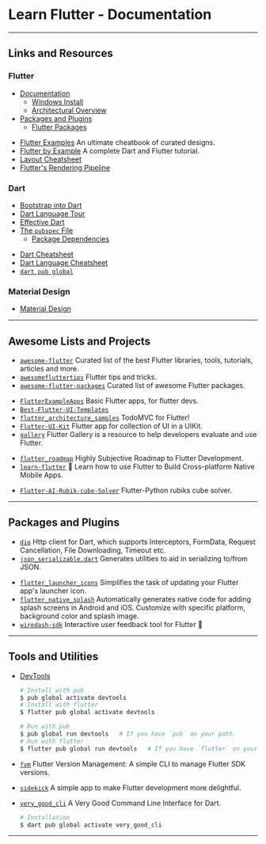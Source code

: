 # Learn Flutter - Documentation

---

## Links and Resources

### Flutter

* [Documentation](https://flutter.dev/docs)
  * [Windows Install](https://flutter.io/docs/get-started/install/windows)
  * [Architectural Overview](https://flutter.dev/docs/resources/architectural-overview)
* [Packages and Plugins](https://flutter.dev/docs/development/packages-and-plugins)
  * [Flutter Packages](https://pub.dev/flutter)

[](.)

* [Flutter Examples](http://flutterexamples.com/) An ultimate cheatbook of curated designs.
* [Flutter by Example](https://flutterbyexample.com/) A complete Dart and Flutter tutorial.
* [Layout Cheatsheet](https://medium.com/flutter-community/flutter-layout-cheat-sheet-5363348d037e)
* [Flutter's Rendering Pipeline](https://www.youtube.com/watch?v=UUfXWzp0-DU)

### Dart

* [Bootstrap into Dart](https://flutter.dev/docs/resources/bootstrap-into-dart)
* [Dart Language Tour](https://dart.dev/guides/language/language-tour)
* [Effective Dart](https://dart.dev/guides/language/effective-dart)
* [The `pubspec` File](https://dart.dev/tools/pub/pubspec)
  * [Package Dependencies](https://dart.dev/tools/pub/dependencies)

[](.)

* [Dart Cheatsheet](https://dart.dev/codelabs/dart-cheatsheet)
* [Dart Language Cheatsheet](https://dart.dev/guides/language/cheatsheet)
* [`dart pub global`](https://dart.dev/tools/pub/cmd/pub-global)

### Material Design

* [Material Design](https://material.io/design/)

---

## Awesome Lists and Projects

* [`awesome-flutter`](https://github.com/Solido/awesome-flutter) Curated list of the best Flutter libraries, tools, tutorials, articles and more.
* [`awesomefluttertips`](https://github.com/erluxman/awesomefluttertips) Flutter tips and tricks.
* [`awesome-flutter-packages`](https://github.com/leisim/awesome-flutter-packages) Curated list of awesome Flutter packages.

[](.)

* [`FlutterExampleApps`](https://github.com/iampawan/FlutterExampleApps) Basic Flutter apps, for flutter devs.
* [`Best-Flutter-UI-Templates`](https://github.com/mitesh77/Best-Flutter-UI-Templates)
* [`flutter_architecture_samples`](https://github.com/brianegan/flutter_architecture_samples) TodoMVC for Flutter!
* [`Flutter-UI-Kit`](https://github.com/iampawan/Flutter-UI-Kit) Flutter app for collection of UI in a UIKit.
* [`gallery`](https://github.com/flutter/gallery) Flutter Gallery is a resource to help developers evaluate and use Flutter.

[](.)

* [`flutter_roadmap`](https://github.com/olexale/flutter_roadmap) Highly Subjective Roadmap to Flutter Development.
* [`learn-flutter`](https://github.com/dwyl/learn-flutter) 🦋 Learn how to use Flutter to Build Cross-platform Native Mobile Apps.

[](.)

* [`Flutter-AI-Rubik-cube-Solver`](https://github.com/brinesoftwares/Flutter-AI-Rubik-cube-Solver) Flutter-Python rubiks cube solver.

---

## Packages and Plugins

* [`dio`](https://github.com/flutterchina/dio) Http client for Dart, which supports Interceptors, FormData, Request Cancellation, File Downloading, Timeout etc.
* [`json_serializable.dart`](https://github.com/google/json_serializable.dart) Generates utilities to aid in serializing to/from JSON.

[](.)

* [`flutter_launcher_icons`](https://github.com/fluttercommunity/flutter_launcher_icons) Simplifies the task of updating your Flutter app's launcher icon.
* [`flutter_native_splash`](https://github.com/jonbhanson/flutter_native_splash) Automatically generates native code for adding splash screens in Android and iOS. Customize with specific platform, background color and splash image.
* [`wiredash-sdk`](https://github.com/wiredashio/wiredash-sdk) Interactive user feedback tool for Flutter 🎉

---

## Tools and Utilities

* [DevTools](https://flutter.dev/docs/development/tools/devtools/overview)

  ```bash
  # Install with pub
  $ pub global activate devtools
  # Install with flutter
  $ flutter pub global activate devtools
  ```

  ```bash
  # Run with pub
  $ pub global run devtools   # If you have `pub` on your path.
  # Run with flutter
  $ flutter pub global run devtools   # If you have `flutter` on your path.
  ```

* [`fvm`](https://github.com/leoafarias/fvm) Flutter Version Management: A simple CLI to manage Flutter SDK versions.
* [`sidekick`](https://github.com/leoafarias/sidekick) A simple app to make Flutter development more delightful.

[](.)

* [`very_good_cli`](https://github.com/VeryGoodOpenSource/very_good_cli) A Very Good Command Line Interface for Dart.

  ```bash
  # Installation
  $ dart pub global activate very_good_cli
  ```

---
